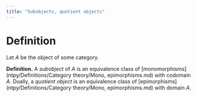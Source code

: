 ```yaml
---
title: "Subobjects, quotient objects"
---
```


# Definition
Let $A$ be the object of some category.

**Definition.** A *subobject* of $A$ is an equivalence class of [monomorphisms](ntpy/Definitions/Category theory/Mono, epimorphisms.md) with codomain $A$. Dually, a *quotient object* is an equivalence class of [epimorphisms](ntpy/Definitions/Category theory/Mono, epimorphisms.md) with domain $A$. 

